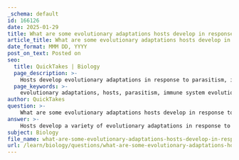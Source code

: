 ```yaml
---
_schema: default
id: 166126
date: 2025-01-29
title: What are some evolutionary adaptations hosts develop in response to parasitism?
article_title: What are some evolutionary adaptations hosts develop in response to parasitism?
date_format: MMM DD, YYYY
post_on_text: Posted on
seo:
  title: QuickTakes | Biology
  page_description: >-
    Hosts develop evolutionary adaptations in response to parasitism, including immune system evolution, genetic diversity, behavioral changes, physiological adaptations, antigenic variation, molecular mimicry, and social structures. These adaptations illustrate the dynamic interactions between hosts and parasites.
  page_keywords: >-
    evolutionary adaptations, hosts, parasitism, immune system evolution, genetic diversity, behavioral changes, physiological changes, antigenic variation, molecular mimicry, social structures, coevolution
author: QuickTakes
question: >-
    What are some evolutionary adaptations hosts develop in response to parasitism?
answer: >-
    Hosts develop a variety of evolutionary adaptations in response to parasitism, which can be categorized into several key mechanisms:\n\n1. **Immune System Evolution**: One of the most significant adaptations is the evolution of both innate and adaptive immune systems. Hosts develop specialized immune responses to detect and eliminate parasites. For example, the evolution of specific immune cells and antibodies allows hosts to recognize and respond to parasitic infections more effectively. This includes mechanisms such as neutralization, opsonization, and cytotoxicity against parasites.\n\n2. **Genetic Diversity**: Coevolution with parasites often leads to increased genetic diversity within host populations. This diversity can enhance the overall resilience of the population against parasitic infections, as different genotypes may exhibit varying levels of resistance. The "matching alleles" model suggests that infection occurs when host and parasite genotypes match, promoting selection for rare host genotypes that can evade infection.\n\n3. **Behavioral Changes**: Hosts may also exhibit behavioral adaptations to reduce the risk of infection. This can include changes in habitat selection, social behaviors, or grooming practices that help to minimize exposure to parasites.\n\n4. **Physiological Changes**: Some hosts develop physiological adaptations that enhance their ability to cope with parasitic infections. For instance, certain genetic traits, such as sickle cell anemia in humans, provide resistance to malaria by altering the environment within red blood cells, making it less hospitable for the Plasmodium parasite.\n\n5. **Antigenic Variation**: Hosts may evolve mechanisms to alter their surface antigens, making it more difficult for parasites to recognize and infect them. This can lead to a dynamic arms race where both hosts and parasites continuously adapt to each other's changes.\n\n6. **Molecular Mimicry**: Some hosts may acquire or mimic host proteins to evade detection by the immune system. This strategy can help parasites avoid immune responses, but hosts can also evolve to recognize and counteract these mimicry strategies.\n\n7. **Social Structures**: In some cases, social behaviors and structures within host populations can evolve to enhance group immunity. For example, cooperative behaviors such as grooming can help reduce the spread of parasites among individuals.\n\nThese adaptations illustrate the complex and dynamic nature of host-parasite interactions, where both parties are in a constant state of evolutionary change. The interplay between host defenses and parasite strategies leads to a coevolutionary feedback loop that shapes the evolutionary trajectories of both groups.
subject: Biology
file_name: what-are-some-evolutionary-adaptations-hosts-develop-in-response-to-parasitism.md
url: /learn/biology/questions/what-are-some-evolutionary-adaptations-hosts-develop-in-response-to-parasitism
---
```


&nbsp;